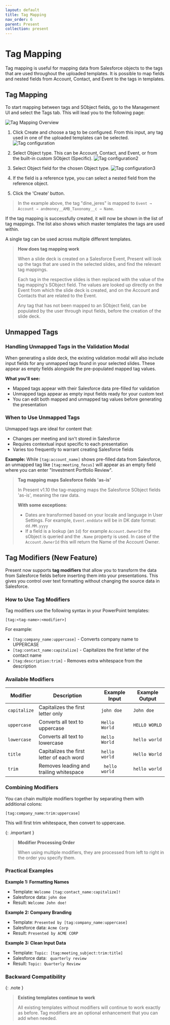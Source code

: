 ```yaml
---
layout: default
title: Tag Mapping
nav_order: 6
parent: Present
collection: present
---
```


# Tag Mapping
Tag mapping is useful for mapping data from Salesforce objects to the tags that are used throughout the uploaded templates.
It is possible to map fields and nested fields from Account, Contact, and Event to the tags in templates.

## Tag Mapping
To start mapping between tags and SObject fields, go to the Management UI and select the Tags tab.
This will lead you to the following page:

![Tag Mapping Overview](../../assets/images/present/tags_mapping_overview.png)

1. Click Create and choose a tag to be configured. From this input, any tag used in one of the uploaded templates can be selected.
![Tag configuration](../../assets/images/present/tag_configuration_step1.png)

2. Select Object type. This can be Account, Contact, and Event, or from the built-in custom SObject (Specific).
![Tag configuration2](../../assets/images/present/tag_configuration_step2.png)

3. Select Object field for the chosen Object type.
![Tag configuration3](../../assets/images/present/tag_configuration_step3.png)

4. If the field is a reference type, you can select a nested field from the reference object.

5. Click the 'Create' button.

> In the example above, the tag "dine_jeres" is mapped to `Event → Account → andmoney__AMB_Taxonomy__c → Name`.

If the tag mapping is successfully created, it will now be shown in the list of tag mappings.
The list also shows which master templates the tags are used within.

A single tag can be used across multiple different templates.

> **How does tag mapping work**
>
> When a slide deck is created on a Salesforce Event, Present will look up the tags that are used in the selected slides, and find the relevant tag mappings.
>
> Each tag in the respective slides is then replaced with the value of the tag mapping's SObject field.
> The values are looked up directly on the Event from which the slide deck is created, and on the Account and Contacts that are related to the Event.
>
> Any tag that has not been mapped to an SObject field, can be populated by the user through input fields, before the creation of the slide deck.

## Unmapped Tags

### Handling Unmapped Tags in the Validation Modal

When generating a slide deck, the existing validation modal will also include input fields for any unmapped tags found in your selected slides. These appear as empty fields alongside the pre-populated mapped tag values.

**What you'll see:**
- Mapped tags appear with their Salesforce data pre-filled for validation
- Unmapped tags appear as empty input fields ready for your custom text
- You can edit both mapped and unmapped tag values before generating the presentation

### When to Use Unmapped Tags

Unmapped tags are ideal for content that:
- Changes per meeting and isn't stored in Salesforce
- Requires contextual input specific to each presentation
- Varies too frequently to warrant creating Salesforce fields

**Example:** While `[tag:account_name]` shows pre-filled data from Salesforce, an unmapped tag like `[tag:meeting_focus]` will appear as an empty field where you can enter "Investment Portfolio Review".

> **Tag mapping maps Salesforce fields 'as-is'**
>
> In Present v1.10 the tag-mapping maps the Salesforce SObject fields 'as-is', meaning the raw data.
>
> **With some exceptions**:
> - Dates are transformed based on your locale and language in User Settings. For example, `Event.enddate` will be in DK date format: `dd.MM.yyyy`
> - If a field is a lookup (an `Id`) for example `Account.OwnerId` the sObject is queried and the `.Name` property is used. In case of the `Account.OwnerId` this will return the Name of the Account Owner.

## Tag Modifiers (New Feature)

Present now supports **tag modifiers** that allow you to transform the data from Salesforce fields before inserting them into your presentations. This gives you control over text formatting without changing the source data in Salesforce.

### How to Use Tag Modifiers

Tag modifiers use the following syntax in your PowerPoint templates:

```
[tag:<tag-name>:<modifier>]
```

For example:
- `[tag:company_name:uppercase]` - Converts company name to UPPERCASE
- `[tag:contact_name:capitalize]` - Capitalizes the first letter of the contact name
- `[tag:description:trim]` - Removes extra whitespace from the description

### Available Modifiers

| Modifier | Description | Example Input | Example Output |
|----------|-------------|---------------|----------------|
| `capitalize` | Capitalizes the first letter only | `john doe` | `John doe` |
| `uppercase` | Converts all text to uppercase | `Hello World` | `HELLO WORLD` |
| `lowercase` | Converts all text to lowercase | `Hello World` | `hello world` |
| `title` | Capitalizes the first letter of each word | `hello world` | `Hello World` |
| `trim` | Removes leading and trailing whitespace | `  hello world  ` | `hello world` |

### Combining Modifiers

You can chain multiple modifiers together by separating them with additional colons:

```
[tag:company_name:trim:uppercase]
```

This will first trim whitespace, then convert to uppercase.

{: .important }
> **Modifier Processing Order**
>
> When using multiple modifiers, they are processed from left to right in the order you specify them.

### Practical Examples

**Example 1: Formatting Names**
- Template: `Welcome [tag:contact_name:capitalize]!`
- Salesforce data: `john doe`
- Result: `Welcome John doe!`

**Example 2: Company Branding**
- Template: `Presented by [tag:company_name:uppercase]`
- Salesforce data: `Acme Corp`
- Result: `Presented by ACME CORP`

**Example 3: Clean Input Data**
- Template: `Topic: [tag:meeting_subject:trim:title]`
- Salesforce data: `  quarterly review  `
- Result: `Topic: Quarterly Review`

### Backward Compatibility

{: .note }
> **Existing templates continue to work**
>
> All existing templates without modifiers will continue to work exactly as before. Tag modifiers are an optional enhancement that you can add when needed.


